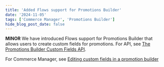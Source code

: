 ```yaml
---
title: 'Added Flows support for Promotions Builder'
date: '2024-11-05'
tags: ['Commerce Manager', 'Promotions Builder']
hide_blog_post_date: false
---
```


**MINOR** We have introduced Flows support for Promotions Builder that allows users to create custom fields for promotions. 
For API, see [The Promotions Builder Custom Fields API](/docs/promotions-builder/promotions-builder-api/promotions-builder-api-overview#the-promotions-builder-custom-fields).

For Commerce Manager, see [Editing custom fields in a promotion builder](/docs/commerce-manager/promotions-builder/creating-a-promotion-in-promotions-builder#editing-custom-fields-in-a-promotion)
